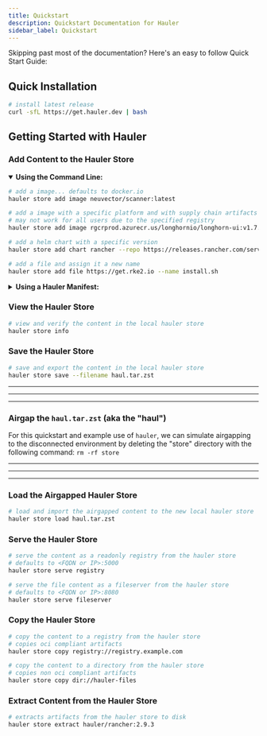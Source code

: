 ```yaml
---
title: Quickstart
description: Quickstart Documentation for Hauler
sidebar_label: Quickstart
---
```


Skipping past most of the documentation? Here's an easy to follow Quick Start Guide:

## Quick Installation

```bash
# install latest release
curl -sfL https://get.hauler.dev | bash
```

## Getting Started with Hauler

### Add Content to the Hauler Store

<details open>
<summary><b>Using the Command Line:</b></summary>

```bash
# add a image... defaults to docker.io
hauler store add image neuvector/scanner:latest

# add a image with a specific platform and with supply chain artifacts
# may not work for all users due to the specified registry
hauler store add image rgcrprod.azurecr.us/longhornio/longhorn-ui:v1.7.1 --platform linux/amd64 --key carbide-key.pub

# add a helm chart with a specific version
hauler store add chart rancher --repo https://releases.rancher.com/server-charts/stable --version 2.9.3

# add a file and assign it a new name
hauler store add file https://get.rke2.io --name install.sh
```

</details>

<details>
<summary><b>Using a Hauler Manifest:</b></summary>

```bash
# fetch the content via a declarative manifest
hauler store sync --files hauler-manifest.yaml
```

---

```yaml title="hauler-manifest.yaml"
apiVersion: content.hauler.cattle.io/v1alpha1
kind: Images
metadata:
  name: hauler-content-images-example
spec:
  images:
    - name: busybox
    - name: busybox:stable
      platform: linux/amd64
    - name: gcr.io/distroless/base@sha256:7fa7445dfbebae4f4b7ab0e6ef99276e96075ae42584af6286ba080750d6dfe5
---
apiVersion: content.hauler.cattle.io/v1alpha1
kind: Charts
metadata:
  name: hauler-content-charts-example
spec:
  charts:
    - name: rancher
      repoURL: https://releases.rancher.com/server-charts/stable
      version: 2.9.3
    - name: hauler-helm
      repoURL: oci://ghcr.io/hauler-dev
---
apiVersion: content.hauler.cattle.io/v1alpha1
kind: Files
metadata:
  name: hauler-content-files-example
spec:
  files:
    - path: https://get.rke2.io
      name: install.sh
    - path: hauler-manifest.yaml
```

</details>

### View the Hauler Store

```bash
# view and verify the content in the local hauler store
hauler store info
```

### Save the Hauler Store

```bash
# save and export the content in the local hauler store
hauler store save --filename haul.tar.zst
```

---
---
---

### Airgap the `haul.tar.zst` (aka the "haul")

For this quickstart and example use of `hauler`, we can simulate airgapping to the disconnected environment by deleting the "store" directory with the following command: `rm -rf store`

---
---
---

### Load the Airgapped Hauler Store

```bash
# load and import the airgapped content to the new local hauler store
hauler store load haul.tar.zst
```

### Serve the Hauler Store

```bash
# serve the content as a readonly registry from the hauler store
# defaults to <FQDN or IP>:5000
hauler store serve registry

# serve the file content as a fileserver from the hauler store
# defaults to <FQDN or IP>:8080
hauler store serve fileserver
```

### Copy the Hauler Store

```bash
# copy the content to a registry from the hauler store
# copies oci compliant artifacts
hauler store copy registry://registry.example.com

# copy the content to a directory from the hauler store
# copies non oci compliant artifacts
hauler store copy dir://hauler-files
```

### Extract Content from the Hauler Store

```bash
# extracts artifacts from the hauler store to disk
hauler store extract hauler/rancher:2.9.3
```
